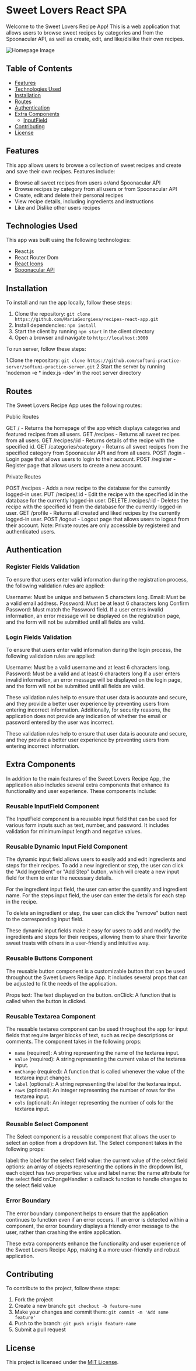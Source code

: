 # Sweet Lovers React SPA

Welcome to the Sweet Lovers Recipe App! This is a web application that allows users to browse sweet recipes by categories and from the Spoonacular API, as well as create, edit, and like/dislike their own recipes.

![Homepage Image](./images/homepage.png)

## Table of Contents

- [Features](#features)
- [Technologies Used](#technologies-used)
- [Installation](#installation)
- [Routes](#routes)
- [Authentication](#authentication)
- [Extra Components](#extra-components)
  - [InputField](extra-components.md#Reusable-InputField-Component)
- [Contributing](#contributing)
- [License](#license)

## Features

This app allows users to browse a collection of sweet recipes and create and save their own recipes. Features include:

<!-- - Homepage displays hero section, categories and user recipes descending -->
- Browse all sweet recipes from users or/and Spoonacular API
- Browse recipes by category from all users or from Spoonacular API
- Create, edit and delete their personal recipes
- View recipe details, including ingredients and instructions
- Like and Dislike other users recipes

## Technologies Used

This app was built using the following technologies:

- React.js
- React Router Dom
- [React Icons](https://react-icons.github.io/react-icons/)
- [Spoonacular API](https://spoonacular.com/food-api)

## Installation

To install and run the app locally, follow these steps:

1. Clone the repository: `git clone https://github.com/MariaGeorgieva/recipes-react-app.git`
2. Install dependencies: `npm install`
3. Start the client by running `npm start` in the client directory
4. Open a browser and navigate to `http://localhost:3000`

To run server, follow these steps:

1.Clone the repository: `git clone https://github.com/softuni-practice-server/softuni-practice-server.git`
2.Start the server by running 'nodemon -e * index.js -dev' in the root server directory

## Routes

The Sweet Lovers Recipe App uses the following routes:

Public Routes

GET / - Returns the homepage of the app which displays categories and featured recipes from all users.
GET /recipes - Returns all sweet recipes from all users.
GET /recipes/:id - Returns details of the recipe with the specified id.
GET /categories/:category - Returns all sweet recipes from the specified category from Spoonacular API and from all users.
POST /login - Login page that allows users to login to their account.
POST /register - Register page that allows users to create a new account.

Private Routes

POST /recipes - Adds a new recipe to the database for the currently logged-in user.
PUT /recipes/:id - Edit the recipe with the specified id in the database for the currently logged-in user.
DELETE /recipes/:id - Deletes the recipe with the specified id from the database for the currently logged-in user.
GET /profile - Returns all created and liked recipes by the currently logged-in user.
POST /logout  - Logout page that allows users to logout from their account.
Note: Private routes are only accessible by registered and authenticated users.

## Authentication

### Register Fields Validation

To ensure that users enter valid information during the registration process, the following validation rules are applied:

Username: Must be unique and between 5 characters long.
Email: Must be a valid email address.
Password: Must be at least 6 characters long
Confirm Password: Must match the Password field.
If a user enters invalid information, an error message will be displayed on the registration page, and the form will not be submitted until all fields are valid.

### Login Fields Validation

To ensure that users enter valid information during the login process, the following validation rules are applied:

Username: Must be a valid username and at least 6 characters long.
Password: Must be a valid and at least 6 characters long
If a user enters invalid information, an error message will be displayed on the login page, and the form will not be submitted until all fields are valid.

These validation rules help to ensure that user data is accurate and secure, and they provide a better user experience by preventing users from entering incorrect information. Additionally, for security reasons, the application does not provide any indication of whether the email or password entered by the user was incorrect.

These validation rules help to ensure that user data is accurate and secure, and they provide a better user experience by preventing users from entering incorrect information.

## Extra Components

In addition to the main features of the Sweet Lovers Recipe App, the application also includes several extra components that enhance its functionality and user experience. These components include:

### Reusable InputField Component

The InputField component is a reusable input field that can be used for various form inputs such as text, number, and password. It includes validation for minimum input length and negative values.

### Reusable Dynamic Input Field Component

The dynamic input field allows users to easily add and edit ingredients and steps for their recipes. To add a new ingredient or step, the user can click the "Add Ingredient" or "Add Step" button, which will create a new input field for them to enter the necessary details.

For the ingredient input field, the user can enter the quantity and ingredient name.
For the steps input field, the user can enter the details for each step in the recipe.

To delete an ingredient or step, the user can click the "remove" button next to the corresponding input field.

These dynamic input fields make it easy for users to add and modify the ingredients and steps for their recipes, allowing them to share their favorite sweet treats with others in a user-friendly and intuitive way.

### Reusable Buttons Component

The reusable button component is a customizable button that can be used throughout the Sweet Lovers Recipe App. It includes several props that can be adjusted to fit the needs of the application.

Props
text: The text displayed on the button.
onClick: A function that is called when the button is clicked.

### Reusable Textarea Component

The reusable textarea component can be used throughout the app for input fields that require larger blocks of text, such as recipe descriptions or comments. The component takes in the following props:

- `name` (required): A string representing the name of the textarea input.
- `value` (required): A string representing the current value of the textarea input.
- `onChange` (required): A function that is called whenever the value of the textarea input changes.
- `label` (optional): A string representing the label for the textarea input.
- `rows` (optional): An integer representing the number of rows for the textarea input.
- `cols` (optional): An integer representing the number of cols for the textarea input.

### Reusable Select Component

The Select component is a reusable component that allows the user to select an option from a dropdown list. The Select component takes in the following props:

label: the label for the select field
value: the current value of the select field
options: an array of objects representing the options in the dropdown list, each object has two properties: value and label
name: the name attribute for the select field
onChangeHandler: a callback function to handle changes to the select field value

### Error Boundary

The error boundary component helps to ensure that the application continues to function even if an error occurs. If an error is detected within a component, the error boundary displays a friendly error message to the user, rather than crashing the entire application.

These extra components enhance the functionality and user experience of the Sweet Lovers Recipe App, making it a more user-friendly and robust application.

## Contributing

To contribute to the project, follow these steps:

1. Fork the project
2. Create a new branch: `git checkout -b feature-name`
3. Make your changes and commit them: `git commit -m 'Add some feature'`
4. Push to the branch: `git push origin feature-name`
5. Submit a pull request

## License

This project is licensed under the [MIT License](https://opensource.org/licenses/MIT).
